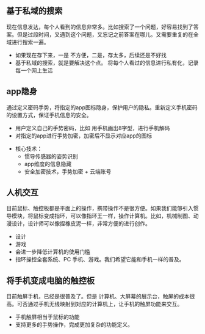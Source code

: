 ## 基于私域的搜索
现在信息发达，每个人看到的信息非常多。比如搜索了一个问题，好容易找到了答案。但是过段时间，又遇到这个问题，又忘记之前答案在哪儿。又需要重复的在全域进行搜索一遍。
- 如果现在存下来，一是 不方便，二是，存太多，后续还是不好找
- 基于私域的搜索，就是要解决这个点。 将每个人看过的信息进行私有化，记录每一个网上生活

## app隐身
通过定义密码手势，将指定的app图标隐身，保护用户的隐私。重新定义手机密码的设置方式，保证手机信息的安全。
- 用户定义自己的手势密码，比如 用手机画出8字型，进行手机解码
- 对指定的app进行手势加密，加密后不显示对应app的图标
+ 核心技术：
    + 惯导传感器的姿势识别
    + app维度的信息隐藏
    + 安全加密技术，手势加密 + 云端账号

## 人机交互
目前鼠标、触控板都是平面上的操作，携带操作不是很方便。如果我们能够引入惯导模块，将鼠标变成指环，可以像指环王一样，操作计算机。比如，机械制图、动漫设计，设计师可以像捏橡皮泥一样，非常方便的进行创作。
- 设计
- 游戏
- 会进一步降低计算机的使用门槛
- 指环操控全套系统、PC 手机、游戏。我们希望它能和手机一样的普及。

## 将手机变成电脑的触控板
目前触屏手机，已经是很普及了。但是 计算机、大屏幕的展示台，触屏的成本很高。可否通过手机无线映射到对应的计算机上，让手机的触屏功能来交互。
- 手机触屏相当于鼠标的功能
- 支持更多的手势操作，完成更加复杂的功能定义。




